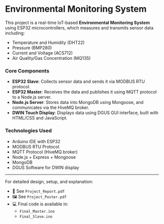 # Environmental Monitoring System

This project is a real-time IoT-based **Environmental Monitoring System** using ESP32 microcontrollers, which measures and transmits sensor data including:

- Temperature and Humidity (DHT22)
- Pressure (BMP280)
- Current and Voltage (ACS712)
- Air Quality/Gas Concentration (MQ135)

### Core Components

- **ESP32 Slave**: Collects sensor data and sends it via MODBUS RTU protocol.
- **ESP32 Master**: Receives the data and publishes it using MQTT protocol to a Node.js server.
- **Node.js Server**: Stores data into MongoDB using Mongoose, and communicates via the HiveMQ broker.
- **DWIN Touch Display**: Displays data using DGUS GUI interface, built with HTML/CSS and JavaScript.

### Technologies Used

- Arduino IDE with ESP32
- MODBUS RTU Protocol
- MQTT Protocol (HiveMQ broker)
- Node.js + Express + Mongoose
- MongoDB
- DGUS Software for DWIN display

---

For detailed design, setup, and explanation:

- 📄 See `Project_Report.pdf`
- 🖼️ See `Project_Poster.pdf`
- 💻 Final code is available in:
  - `Final_Master.ino`
  - `Final_Slave.ino`
